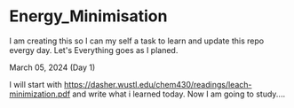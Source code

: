 # Energy_Minimisation

I am creating this so I can my self a task to learn and update this repo evergy day. Let's Everything goes as I planed.



March 05, 2024 (Day 1)

I will start with https://dasher.wustl.edu/chem430/readings/leach-minimization.pdf
and write what i learned today. Now I am going to study.... 
